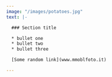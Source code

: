 ```yaml
---
image: "/images/potatoes.jpg"
text: |-

  ### Section title

  * bullet one
  * bullet two
  * bullet three

  [Some random link](www.mmoblfoto.it)

---
```

